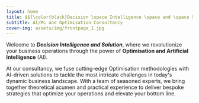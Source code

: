 ```yaml
---
layout: home
title: $${\color{black}Decision \space Intelligence \space and \space Solution}$$
subtitle: AI/ML and Optimisation Consultancy
cover-img: assets/img/frontpage_1.jpg
---
```

Welcome to _**Decision Intelligence and Solution**_, where we revolutionize your business operations through the power of **Optimisation and Artificial Intelligence** (AI).

At our consultancy, we fuse cutting-edge Optimisation methodologies with AI-driven solutions to tackle the most intricate challenges in today's dynamic business landscape. With a team of seasoned experts, we bring together theoretical acumen and practical experience to deliver bespoke strategies that optimize your operations and elevate your bottom line.


